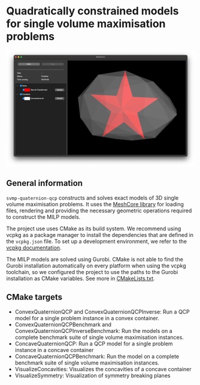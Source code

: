 # Quadratically constrained models for single volume maximisation problems

![](screenshot.png)
## General information

`svmp-quaternion-qcp` constructs and solves exact models of 3D single volume maximisation problems.
It uses the [MeshCore library](https://github.com/JonasTollenaere/MeshCore) for loading files, rendering and providing the necessary geometric operations required to construct the MILP models.

The project use uses CMake as its build system.
We recommend using vcpkg as a package manager to install the dependencies that are defined in the `vcpkg.json` file.
To set up a development environment, we refer to the [vcpkg documentation](https://vcpkg.io/en/getting-started).

The MILP models are solved using Gurobi.
CMake is not able to find the Gurobi installation automatically on every platform when using the vcpkg toolchain, so we configured the project to use the paths to the Gurobi installation as CMake variables.
See more in [CMakeLists.txt](CMakeLists.txt).



## CMake targets

- ConvexQuaternionQCP and ConvexQuaternionQCPInverse: Run a QCP model for a single problem instance in a convex container.
- ConvexQuaternionQCPBenchmark and ConvexQuaternionQCPInverseBenchmark: Run the models on a complete benchmark suite of single volume maximisation instances.
- ConcaveQuaternionQCP: Run a QCP model for a single problem instance in a concave container
- ConcaveQuaternionQCPBenchmark: Run the model on a complete benchmark suite of single volume maximisation instances.
- VisualizeConcavities: Visualizes the concavities of a concave container
- VisualizeSymmetry: Visualization of symmetry breaking planes